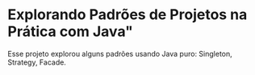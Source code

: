 
# Explorando Padrões de Projetos na Prática com Java"
Esse projeto explorou alguns padrões usando Java puro: Singleton, Strategy, Facade.
